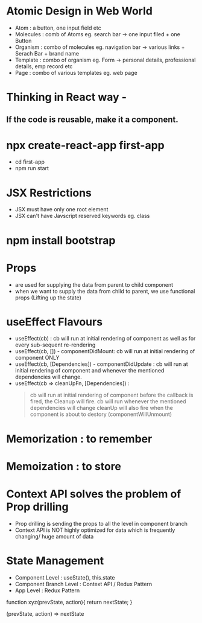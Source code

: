 # Atomic Design in Web World

- Atom : a button, one input field etc
- Molecules : comb of Atoms eg. search bar -> one input filed + one Button
- Organism : combo of molecules eg. navigation bar -> various links + Serach Bar + brand name
- Template : combo of organism eg. Form -> personal details, professional details, emp record etc
- Page : combo of various templates eg. web page

# Thinking in React way -

## If the code is reusable, make it a component.

# npx create-react-app first-app

- cd first-app
- npm run start

# JSX Restrictions

- JSX must have only one root element
- JSX can't have Javscript reserved keywords eg. class

# npm install bootstrap

# Props

- are used for supplying the data from parent to child component
- when we want to supply the data from child to parent, we use functional props (Lifting up the state)

# useEffect Flavours

- useEffect(cb) : cb will run at initial rendering of component as well as for every sub-sequent re-rendering
- useEffect(cb, []) - componentDidMount: cb will run at initial rendering of component ONLY
- useEffect(cb, [Dependencies]) - componentDidUpdate : cb will run at initial rendering of component and whenever the mentioned dependencies will change.
- useEffect(cb => cleanUpFn, [Dependencies]) :
  > cb will run at initial rendering of component
  > before the callback is fired, the Cleanup will fire.
  > cb will run whenever the mentioned dependencies will change
  > cleanUp will also fire when the component is about to destory (componentWillUnmount)

# Memorization : to remember

# Memoization : to store

# Context API solves the problem of Prop drilling

- Prop drilling is sending the props to all the level in component branch
- Context API is NOT highly optimized for data which is frequently changing/ huge amount of data

# State Management

- Component Level : useState(), this.state
- Component Branch Level : Context API / Redux Pattern
- App Level : Redux Pattern

function xyz(prevState, action){
return nextState;
}

(prevState, action) => nextState
